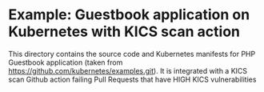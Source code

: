# Example: Guestbook application on Kubernetes with KICS scan action

This directory contains the source code and Kubernetes manifests for PHP
Guestbook application (taken from https://github.com/kubernetes/examples.git). 
It is integrated with a KICS scan Github action
failing Pull Requests that have HIGH KICS vulnerabilities
